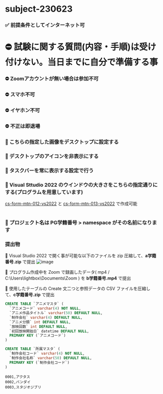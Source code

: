 # subject-230623

### ✅ 前提条件としてインターネット可

# ⛔ 試験に関する質問(内容・手順)は受け付けない。当日までに自分で準備する事

### ⛔ Zoomアカウントが無い場合は参加不可


### ⛔ スマホ不可

### ⛔ イヤホン不可

### ⛔ 不正は即退場

### 🔴 こちらの指定した画像をデスクトップに設定する
### 🔴 デスクトップのアイコンを非表示にする
### 🔴 タスクバーを常に表示する設定で行う
### 🔴 Visual Sttudio 2022 のウインドウの大きさをこちらの指定通りにする(プログラムを用意しています)

[cs-form-mtn-012-vs2022](https://github.com/winofsql/cs-form-mtn-012-vs2022) と [cs-form-mtn-013-vs2022](https://github.com/winofsql/cs-form-mtn-013-vs2022) で作成可能
<br><br>

### 🔵 プロジェクト名は PG学籍番号 > namespace がその名前になります

### 提出物

🔴 Visual Studio 2022 で開く事が可能な以下のファイルを zip 圧縮して、**a学籍番号.zip** で提出
![image](https://github.com/winofsql/subject-230623/assets/1501327/c6066125-80ff-4573-9fe2-9fef87e25eef)

🔴 プログラム作成中を Zoom で録画したデータ( mp4 / C:\Users\lightbox\Documents\Zoom ) を **b学籍番号.mp4** で提出

🔴 使用したテーブルの Create 文二つと参照データの CSV ファイルを圧縮して、**c学籍番号.zip** で提出
```sql
CREATE TABLE `アニメマスタ` (
  `アニメコード` varchar(4) NOT NULL,
  `アニメ作品タイトル` varchar(50) DEFAULT NULL,
  `制作会社` varchar(4) DEFAULT NULL,
  `アニメ分類` int DEFAULT NULL,
  `放映回数` int DEFAULT NULL,
  `初回放映開始日` datetime DEFAULT NULL,
  PRIMARY KEY (`アニメコード`)
)
```

```sql
CREATE TABLE `所属マスタ` (
  `制作会社コード` varchar(4) NOT NULL,
  `制作会社名称` varchar(50) DEFAULT NULL,
  PRIMARY KEY (`制作会社コード`)
)
```

```csv
0001,アクタス
0002,バンダイ
0003,スタジオジブリ
```


